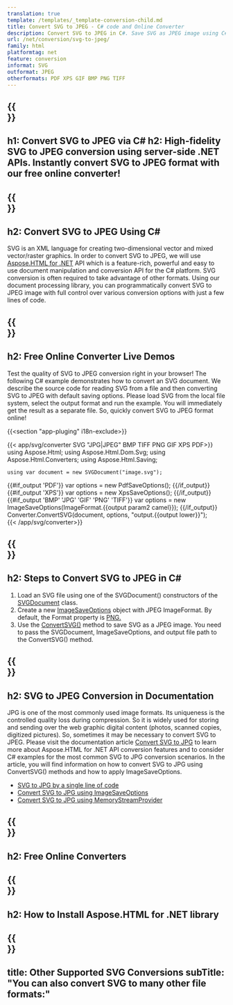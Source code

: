 ```yaml
---
translation: true
template: /templates/_template-conversion-child.md
title: Convert SVG to JPEG - C# code and Online Converter
description: Convert SVG to JPEG in C#. Save SVG as JPEG image using C# code. Try online SVG to JPEG Converter for free!
url: /net/conversion/svg-to-jpeg/
family: html
platformtag: net
feature: conversion
informat: SVG
outformat: JPEG
otherformats: PDF XPS GIF BMP PNG TIFF 
---
```


{{<section banner>}}
---
h1: Convert SVG to JPEG via C#
h2: High-fidelity SVG to JPEG conversion using server-side .NET APIs. Instantly convert SVG to JPEG format with our free online converter!
---

{{<section overview>}}
---
h2: Convert SVG to JPEG Using C#
---

SVG is an XML language for creating two-dimensional vector and mixed vector/raster graphics. In order to convert SVG to JPEG, we will use [Aspose.HTML for .NET](https://products.aspose.com/html/{{lang.url-fragment}}net/) API which is a feature-rich, powerful and easy to use document manipulation and conversion API for the C# platform. SVG conversion is often required to take advantage of other formats. Using our document processing library, you can programmatically convert SVG to JPEG image with full control over various conversion options with just a few lines of code.

{{<section demos>}}
---
h2: Free Online Converter Live Demos
---

Test the quality of SVG to JPEG conversion right in your browser! The following C# example demonstrates how to convert an SVG document. We describe the source code for reading SVG from a file and then converting SVG to JPEG with default saving options. Please load SVG from the local file system, select the output format and run the example. You will immediately get the result as a separate file. So, quickly convert SVG to JPEG format online!

{{<section "app-pluging" i18n-exclude>}}

{{< app/svg/converter SVG "JPG|JPEG" BMP TIFF PNG GIF XPS PDF>}}
using Aspose.Html;
using Aspose.Html.Dom.Svg;
using Aspose.Html.Converters;
using Aspose.Html.Saving;

    using var document = new SVGDocument("image.svg");
{{#if_output 'PDF'}}
    var options = new PdfSaveOptions();
{{/if_output}}
{{#if_output 'XPS'}}
    var options = new XpsSaveOptions();
{{/if_output}}
{{#if_output 'BMP' 'JPG' 'GIF' 'PNG' 'TIFF'}}
    var options = new ImageSaveOptions(ImageFormat.{{output param2 camel}});
{{/if_output}}
    Converter.ConvertSVG(document, options, "output.{{output lower}}");   
{{< /app/svg/converter>}}


{{<section steps>}}
---
h2: Steps to Convert SVG to JPEG in C#
---

1.  Load an SVG file using one of the SVGDocument() constructors of the [SVGDocument](https://reference.aspose.com/html/net/aspose.html.dom.svg/svgdocument/) class.
1.  Create a new [ImageSaveOptions](https://reference.aspose.com/html/net/aspose.html.saving/imagesaveoptions/) object with JPEG ImageFormat. By default, the Format property is [PNG.](https://reference.aspose.com/html/net/aspose.html.rendering.image/imageformat/)
1.  Use the [ConvertSVG()](https://reference.aspose.com/html/net/aspose.html.converters/converter/convertsvg/#convertsvg_3) method to save SVG as a JPEG image. You need to pass the SVGDocument, ImageSaveOptions, and output file path to the ConvertSVG() method.

{{<section documentation>}}
---
h2: SVG to JPEG Conversion in Documentation
---

JPG is one of the most commonly used image formats. Its uniqueness is the controlled quality loss during compression. So it is widely used for storing and sending over the web graphic digital content (photos, scanned copies, digitized pictures). So, sometimes it may be necessary to convert SVG to JPEG. Please visit the documentation article [Convert SVG to JPG](https://docs.aspose.com/html/net/converting-between-formats/svg-to-jpg/) to learn more about Aspose.HTML for .NET API conversion features and to consider C# examples for the most common SVG to JPG conversion scenarios. In the article, you will find information on how to convert SVG to JPG using ConvertSVG() methods and how to apply ImageSaveOptions.

  - <a href="https://docs.aspose.com/html/net/converting-between-formats/svg-to-jpg/#svg-to-jpg-by-a-single-line-of-code" target="_blank">SVG to JPG by a single line of code</a>
  - <a href="https://docs.aspose.com/html/net/converting-between-formats/svg-to-jpg/#convert-svg-to-jpg-using-imagesaveoptions" target="_blank">Convert SVG to JPG using ImageSaveOptions</a>
  - <a href="https://docs.aspose.com/html/net/converting-between-formats/svg-to-jpg/#output-stream-providers" target="_blank">Convert SVG to JPG using MemoryStreamProvider</a>

{{<section online-converters>}}
---
h2: Free Online Converters
---

{{<section get-started>}}
---
h2: How to Install Aspose.HTML for .NET library
---

{{<section other-conversions>}}
---
title: Other Supported SVG Conversions
subTitle: "You can also convert SVG to many other file formats:"
---